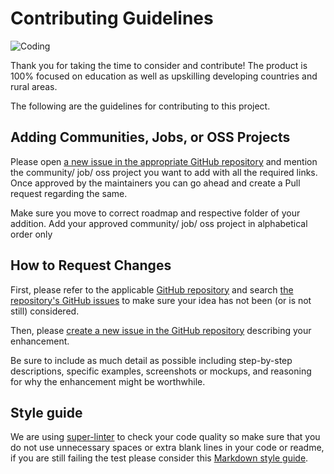 # Contributing Guidelines
<p align="Left"><img align="center" alt="Coding" src="https://media2.giphy.com/media/v1.Y2lkPTc5MGI3NjExcW1nM2UxbXN4aWcyNGNrbTRtbW5ta2JwZmh1d2lkM2lob3NlOGtsMyZlcD12MV9pbnRlcm5hbF9naWZfYnlfaWQmY3Q9Zw/5Zesu5VPNGJlm/200.webp"></p>

Thank you for taking the time to consider and contribute! The product is 100% focused on education as well as upskilling developing countries and rural areas.

The following are the guidelines for contributing to this project.

## Adding Communities, Jobs, or OSS Projects

Please open [a new issue in the appropriate GitHub repository][new-issue] and mention the community/ job/ oss project you want to add with all the required links. Once approved by the maintainers you can go ahead and create a Pull request regarding the same.

Make sure you move to correct roadmap and respective folder of your addition. Add your approved community/ job/ oss project in alphabetical order only

## How to Request Changes

First, please refer to the applicable [GitHub repository][github-repo] and search [the repository's GitHub issues][issues-list] to make sure your idea has not been (or is not still) considered.

Then, please [create a new issue in the GitHub repository][new-issue] describing your enhancement.

Be sure to include as much detail as possible including step-by-step descriptions, specific examples, screenshots or mockups, and reasoning for why the enhancement might be worthwhile.

[new-issue]: https://github.com/geexHive/resources/issues/new
[github-repo]: https://github.com/geexHive/resources/
[issues-list]: https://github.com/GeexgeexHive/resources/issues

## Style guide

We are using [super-linter](https://github.com/github/super-linter) to check your code quality so make sure that you do not use unnecessary spaces or extra blank lines in your code or readme, if you are still failing the test please consider this [Markdown style guide](https://google.github.io/styleguide/docguide/style.html).
